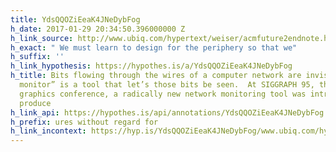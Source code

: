 ```yaml
---
title: YdsQQOZiEeaK4JNeDybFog
h_date: 2017-01-29 20:34:50.396000000 Z
h_link_source: http://www.ubiq.com/hypertext/weiser/acmfuture2endnote.htm
h_exact: " We must learn to design for the periphery so that we"
h_suffix: ''
h_link_hypothesis: https://hypothes.is/a/YdsQQOZiEeaK4JNeDybFog
h_title: Bits flowing through the wires of a computer network are invisible; a “network
  monitor” is a tool that let’s those bits be seen.  At SIGGRAPH 95, the largest computer
  graphics conference, a radically new network monitoring tool was introduced.  It
  produce
h_link_api: https://hypothes.is/api/annotations/YdsQQOZiEeaK4JNeDybFog
h_prefix: ures without regard for
h_link_incontext: https://hyp.is/YdsQQOZiEeaK4JNeDybFog/www.ubiq.com/hypertext/weiser/acmfuture2endnote.htm
---
```


